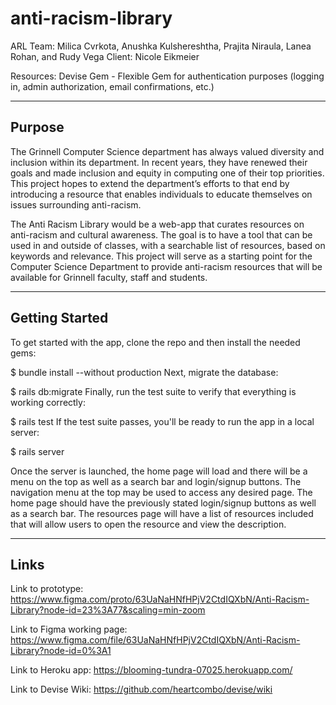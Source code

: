 # anti-racism-library
ARL Team:
Milica Cvrkota, Anushka Kulshereshtha, Prajita Niraula, Lanea Rohan, and Rudy Vega
Client:
Nicole Eikmeier

Resources:
Devise Gem - Flexible Gem for authentication purposes (logging in, admin authorization, email confirmations, etc.)

-------
Purpose
-------

The Grinnell Computer Science department has always valued diversity and inclusion within its department. In recent years, they have renewed their 
goals and made inclusion and equity in computing one of their top priorities. This project hopes to extend the department’s efforts to that end by 
introducing a resource that enables individuals to educate themselves on issues surrounding anti-racism. 

The Anti Racism Library would be a web-app that curates resources on anti-racism and cultural awareness. The goal is to have a tool that can be used
in and outside of classes, with a searchable list of resources, based on keywords and relevance. This project will serve as a starting point for the 
Computer Science Department to provide anti-racism resources that will be available for Grinnell faculty, staff and students.

---------------
Getting Started
---------------

To get started with the app, clone the repo and then install the needed gems:

$ bundle install --without production
Next, migrate the database:


$ rails db:migrate
Finally, run the test suite to verify that everything is working correctly:


$ rails test
If the test suite passes, you'll be ready to run the app in a local server:


$ rails server


Once the server is launched, the home page will load and there will be a menu on the top as well as a search bar and login/signup buttons. The 
navigation menu at the top may be used to access any desired page. The home page should have the previously stated login/signup buttons as well as a 
search bar. The resources page will have a list of resources included that will allow users to open the resource and view the description.


-----
Links
-----

Link to prototype:
https://www.figma.com/proto/63UaNaHNfHPjV2CtdIQXbN/Anti-Racism-Library?node-id=23%3A77&scaling=min-zoom

Link to Figma working page:
https://www.figma.com/file/63UaNaHNfHPjV2CtdIQXbN/Anti-Racism-Library?node-id=0%3A1

Link to Heroku app:
https://blooming-tundra-07025.herokuapp.com/

Link to Devise Wiki:
https://github.com/heartcombo/devise/wiki